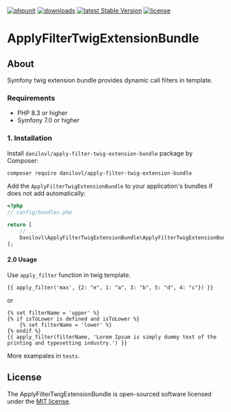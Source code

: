 [![phpunit](https://github.com/danilovl/apply-filter-twig-extension-bundle/actions/workflows/phpunit.yml/badge.svg)](https://github.com/danilovl/apply-filter-twig-extension-bundle/actions/workflows/phpunit.yml)
[![downloads](https://img.shields.io/packagist/dt/danilovl/apply-filter-twig-extension-bundle)](https://packagist.org/packages/danilovl/apply-filter-twig-extension-bundle)
[![latest Stable Version](https://img.shields.io/packagist/v/danilovl/apply-filter-twig-extension-bundle)](https://packagist.org/packages/danilovl/apply-filter-twig-extension-bundle)
[![license](https://img.shields.io/packagist/l/danilovl/apply-filter-twig-extension-bundle)](https://packagist.org/packages/danilovl/apply-filter-twig-extension-bundle)

# ApplyFilterTwigExtensionBundle #

## About ##

Symfony twig extension bundle provides dynamic call filters in template.

### Requirements 

  * PHP 8.3 or higher
  * Symfony 7.0 or higher

### 1. Installation

Install `danilovl/apply-filter-twig-extension-bundle` package by Composer:
 
``` bash
composer require danilovl/apply-filter-twig-extension-bundle
```
Add the `ApplyFilterTwigExtensionBundle` to your application's bundles if does not add automatically:

``` php
<?php
// config/bundles.php

return [
    // ...
    Danilovl\ApplyFilterTwigExtensionBundle\ApplyFilterTwigExtensionBundle::class => ['all' => true]
];
```

#### 2.0 Usage

Use `apply_filter` function in twig template.

```twig
{{ apply_filter('max', {2: "e", 1: "a", 3: "b", 5: "d", 4: "c"}) }}
```
or 

```twig
{% set filterName = 'upper' %}
{% if isToLower is defined and isToLower %}
    {% set filterName = 'lower' %}
{% endif %}
{{ apply_filter(filterName, 'Lorem Ipsum is simply dummy text of the printing and typesetting industry.') }}
```

More exampales in `tests`.

## License

The ApplyFilterTwigExtensionBundle is open-sourced software licensed under the [MIT license](https://opensource.org/licenses/MIT).